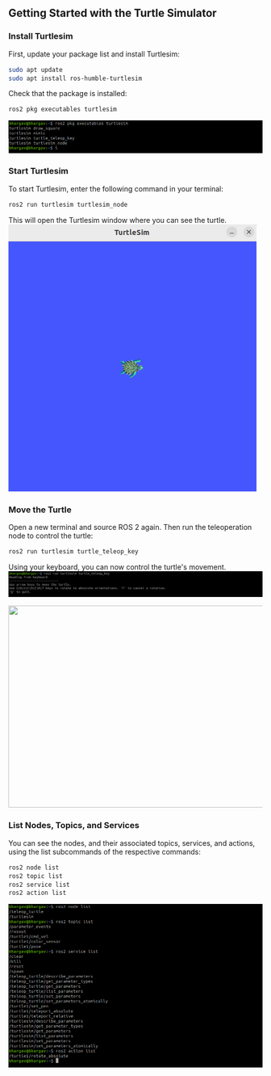 ## Getting Started with the Turtle Simulator

### Install Turtlesim

First, update your package list and install Turtlesim:

```bash
sudo apt update
sudo apt install ros-humble-turtlesim
```

Check that the package is installed:
```bash
ros2 pkg executables turtlesim
```
<img src="resources/package_check.png" />

### Start Turtlesim

To start Turtlesim, enter the following command in your terminal:
```bash
ros2 run turtlesim turtlesim_node
```
This will open the Turtlesim window where you can see the turtle.
<img src="resources/start_turtlesim.png" />

### Move the Turtle
Open a new terminal and source ROS 2 again. Then run the teleoperation node to control the turtle:

```bash
ros2 run turtlesim turtle_teleop_key
```
Using your keyboard, you can now control the turtle's movement.
<img src="resources/teleop.png" />

<img src="resources/teleop.gif" width="800" height="400" />


### List Nodes, Topics, and Services
You can see the nodes, and their associated topics, services, and actions, using the list subcommands of the respective commands:

```bash
ros2 node list
ros2 topic list
ros2 service list
ros2 action list
```
<img src="resources/list.png" />

